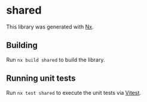# shared

This library was generated with [Nx](https://nx.dev).

## Building

Run `nx build shared` to build the library.

## Running unit tests

Run `nx test shared` to execute the unit tests via [Vitest](https://vitest.dev/).
